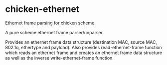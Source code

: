 # chicken-ethernet
Ethernet frame parsing for chicken scheme.

A pure scheme ethernet frame parser/unparser.

Provides an ethernet frame data structure (destination MAC, source MAC, 802.1q, ethertype and payload). Also provides read-ethernet-frame function which reads an ethernet frame and creates an ethernet frame data structure as well as the inverse write-ethernet-frame function.

